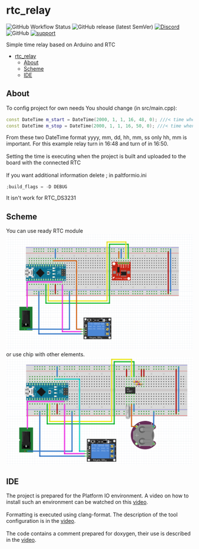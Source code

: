 # rtc_relay

![GitHub Workflow Status](https://img.shields.io/github/actions/workflow/status/InzynierDomu/rtc_relay/main.yml?logo=github&style=flat-square)
![GitHub release (latest SemVer)](https://img.shields.io/github/v/release/InzynierDomu/rtc_relay?style=flat-square)
<a href="https://discord.gg/KmW6mHdg">![Discord](https://img.shields.io/discord/815929748882587688?logo=discord&logoColor=green&style=flat-square)</a>
![GitHub](https://img.shields.io/github/license/InzynierDomu/rtc_relay?style=flat-square)
<a href="https://tipo.live/p/inzynierdomu">![support](https://img.shields.io/badge/support-tipo.live-yellow?style=flat-square)</a>

Simple time relay based on Arduino and RTC

- [rtc\_relay](#rtc_relay)
  - [About](#about)
  - [Scheme](#scheme)
  - [IDE](#ide)

## About

To config project for own needs You should change (in src/main.cpp):

```cpp
const DateTime m_start = DateTime(2000, 1, 1, 16, 48, 0); ///< time when realy turn on
const DateTime m_stop = DateTime(2000, 1, 1, 16, 50, 0); ///< time when realy turn off
```

From these two DateTime format yyyy, mm, dd, hh, mm, ss only hh, mm is important.
For this example relay turn in 16:48 and turn of in 16:50.
<br><br>
Setting the time is executing when the project is built and uploaded to the board with the connected RTC
<br><br>
If you want additional information delete ; in
paltformio.ini

```cpp
;build_flags = -D DEBUG
```

It isn't work for RTC_DS3231

## Scheme

You can use ready RTC module
![alt text](https://github.com/InzynierDomu/rtc_relay/blob/main/schem_2.PNG)
<br>
or use chip with other elements.
![alt text](https://github.com/InzynierDomu/rtc_relay/blob/main/schem_1.PNG)

## IDE

The project is prepared for the Platform IO environment. A video on how to install such an environment can be watched on this [video](https://youtu.be/Em9NuebT2Kc).
<br><br>
Formatting is executed using clang-format. The description of the tool configuration is in the [video](https://youtu.be/xxuaOG0WjIE).
<br><br>
The code contains a comment prepared for doxygen, their use is described in the [video](https://youtu.be/1YKJtrCsPD4).
